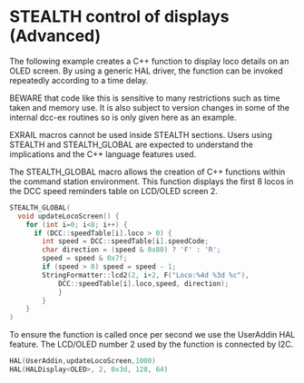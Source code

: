 # STEALTH control of displays (Advanced)

The following example creates a C++ function to display loco details on an OLED screen. By using a generic HAL driver, the function can be invoked repeatedly according to a time delay.

BEWARE that code like this is sensitive to many restrictions such as time taken and memory use. It is also subject to version changes in some of the internal dcc-ex routines so is only given here as an example.

EXRAIL macros cannot be used inside STEALTH sections. Users using STEALTH and STEALTH_GLOBAL are expected to understand the implications and the C++ language features used.

The STEALTH_GLOBAL macro allows the creation of C++ functions within the command station environment.
This function displays the first 8 locos in the DCC speed reminders table on LCD/OLED screen 2.

```cpp
STEALTH_GLOBAL(
  void updateLocoScreen() {
    for (int i=0; i<8; i++) {
      if (DCC::speedTable[i].loco > 0) {
        int speed = DCC::speedTable[i].speedCode;
        char direction = (speed & 0x80) ? 'F' : 'R';
        speed = speed & 0x7f;
        if (speed > 0) speed = speed - 1;
        StringFormatter::lcd2(2, i+2, F("Loco:%4d %3d %c"), 
            DCC::speedTable[i].loco,speed, direction);
            }
        }
    }
)
```

To ensure the function is called once per second we use the UserAddin HAL feature.
The LCD/OLED number 2 used by the function is connected by I2C. 

```cpp
HAL(UserAddin,updateLocoScreen,1000) 
HAL(HALDisplay<OLED>, 2, 0x3d, 128, 64)  
```
